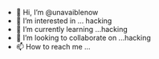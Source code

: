 - 👋 Hi, I’m @unavaiblenow
- 👀 I’m interested in ... hacking
- 🌱 I’m currently learning ...hacking
- 💞️ I’m looking to collaborate on ...hacking
- 📫 How to reach me ...

<!---
unavaiblenow/unavaiblenow is a ✨ special ✨ repository because its `README.md` (this file) appears on your GitHub profile.
You can click the Preview link to take a look at your changes.
--->

